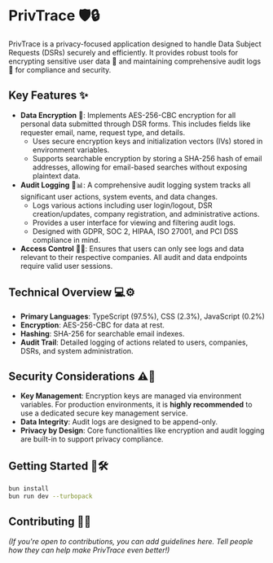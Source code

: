 # PrivTrace 🛡️🔒

PrivTrace is a privacy-focused application designed to handle Data Subject Requests (DSRs) securely and efficiently. It provides robust tools for encrypting sensitive user data 🤫 and maintaining comprehensive audit logs 📜 for compliance and security.

## Key Features ✨

*   **Data Encryption** 🔑: Implements AES-256-CBC encryption for all personal data submitted through DSR forms. This includes fields like requester email, name, request type, and details.
    *   Uses secure encryption keys and initialization vectors (IVs) stored in environment variables.
    *   Supports searchable encryption by storing a SHA-256 hash of email addresses, allowing for email-based searches without exposing plaintext data.
*   **Audit Logging** 📜📊: A comprehensive audit logging system tracks all significant user actions, system events, and data changes.
    *   Logs various actions including user login/logout, DSR creation/updates, company registration, and administrative actions.
    *   Provides a user interface for viewing and filtering audit logs.
    *   Designed with GDPR, SOC 2, HIPAA, ISO 27001, and PCI DSS compliance in mind.
*   **Access Control** 👤🚦: Ensures that users can only see logs and data relevant to their respective companies. All audit and data endpoints require valid user sessions.

## Technical Overview 💻⚙️

*   **Primary Languages**: TypeScript (97.5%), CSS (2.3%), JavaScript (0.2%)
*   **Encryption**: AES-256-CBC for data at rest.
*   **Hashing**: SHA-256 for searchable email indexes.
*   **Audit Trail**: Detailed logging of actions related to users, companies, DSRs, and system administration.

## Security Considerations ⚠️🔐

*   **Key Management**: Encryption keys are managed via environment variables. For production environments, it is **highly recommended** to use a dedicated secure key management service.
*   **Data Integrity**: Audit logs are designed to be append-only.
*   **Privacy by Design**: Core functionalities like encryption and audit logging are built-in to support privacy compliance.

## Getting Started 🚀🛠️

```sh
bun install
bun run dev --turbopack
```

## Contributing 🙏🤝

_(If you're open to contributions, you can add guidelines here. Tell people how they can help make PrivTrace even better!)_
